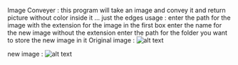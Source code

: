 Image Conveyer :
this program will take an image and convey it and return picture without color inside it ... just the edges
usage : enter the path for the image with the extension for the image in the first box 
	enter the name for the new image without the extension 
	enter the path for the folder you want to store the new image in it
Original image :
![alt text](http://url/to/img.png)


new image : 
![alt text](http://url/to/img.png)
